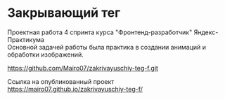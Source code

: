# Закрывающий тег 
Проектная работа 4 спринта курса "Фронтенд-разработчик" Яндекс-Практикума  
Основной задачей работы была практика в создании анимаций и обработки изображений.  

https://github.com/Mairo07/zakrivayuschiy-teg-f.git

Ссылка на опубликованный проект
https://mairo07.github.io/zakrivayuschiy-teg-f/
